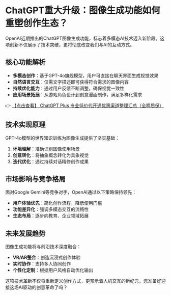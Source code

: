 # ChatGPT重大升级：图像生成功能如何重塑创作生态？

OpenAI近期推出的ChatGPT图像生成功能，标志着多模态AI技术迈入新阶段。这项创新不仅展示了技术突破，更将彻底改变我们与AI的互动方式。

## 核心功能解析

- **多模态创作**：基于GPT-4o旗舰模型，用户可直接在聊天界面生成视觉效果
- **自然语言交互**：仅需文字描述即可获得符合需求的图像内容
- **持续优化能力**：通过用户反馈不断调整，确保视觉一致性
- **应用场景拓展**：从游戏角色设计到创意漫画制作，满足多样化需求

👉 [【点击查看】 ChatGPT Plus 专业低价代开通优惠渠道整理汇总（全程质保）](https://bit.ly/DaiKai)

## 技术实现原理

GPT-4o模型的世界知识训练为图像生成提供了坚实基础：

1. **环境理解**：准确识别图像使用场景
2. **创意转化**：将抽象概念转化为具象视觉
3. **迭代优化**：通过持续对话精修创作成果

## 市场影响与竞争格局

面对Google Gemini等竞争对手，OpenAI通过以下策略保持领先：

- **用户体验优先**：简化创作流程，降低使用门槛
- **功能差异化**：强调多模态交互的流畅性
- **生态布局**：逐步向教育、企业领域拓展

## 未来发展趋势

图像生成功能将与前沿技术深度融合：

- **VR/AR整合**：创造沉浸式创作体验
- **实时协作**：支持多人协同创作
- **个性化定制**：根据用户风格自动优化输出

这项技术革新不仅将重新定义创作方式，更预示着人机交互的新纪元。您准备好迎接这场AI驱动的创意革命了吗？
